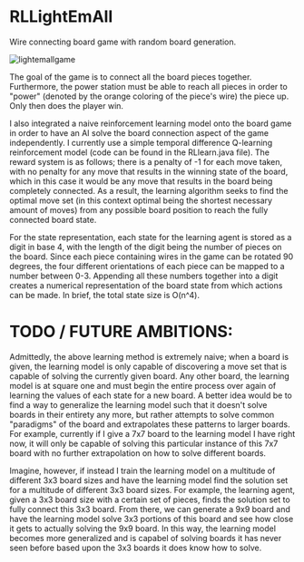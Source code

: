 # RLLightEmAll

Wire connecting board game with random board generation. 

![lightemallgame](https://user-images.githubusercontent.com/33673296/51421193-98771300-1b68-11e9-851d-99ed9b191ab6.PNG)

The goal of the game is to connect all the board pieces together. Furthermore, the power station must be able to reach all pieces in order to "power" (denoted by the orange coloring of the piece's wire) the piece up. Only then does the player win.

I also integrated a naive reinforcement learning model onto the board game in order to have an AI solve the board connection aspect of the game independently. I currently use a simple temporal difference Q-learning reinforcement model (code can be found in the RLlearn.java file). The reward system is as follows; there is a penalty of -1 for each move taken, with no penalty for any move that results in the winning state of the board, which in this case it would be any move that results in the board being completely connected. As a result, the learning algorithm seeks to find the optimal move set (in this context optimal being the shortest necessary amount of moves) from any possible board position to reach the fully connected board state. 

For the state representation, each state for the learning agent is stored as a digit in base 4, with the length of the digit being the number of pieces on the board. Since each piece containing wires in the game can be rotated 90 degrees, the four different orientations of each piece can be mapped to a number between 0-3. Appending all these numbers together into a digit creates a numerical representation of the board state from which actions can be made. In brief, the total state size is O(n^4). 


# TODO / FUTURE AMBITIONS:

Admittedly, the above learning method is extremely naive; when a board is given, the learning model is only capable of discovering a move set that is capable of solving the currently given board. Any other board, the learning model is at square one and must begin the entire process over again of learning the values of each state for a new board. A better idea would be to find a way to generalize the learning model such that it doesn't solve boards in their entirety any more, but rather attempts to solve common "paradigms" of the board and extrapolates these patterns to larger boards. For example, currently if I give a 7x7 board to the learning model I have right now, it will only be capable of solving this particular instance of this 7x7 board with no further extrapolation on how to solve different boards. 

Imagine, however, if instead I train the learning model on a multitude of different 3x3 board sizes and have the learning model find the solution set for a multitude of different 3x3 board sizes. For example, the learning agent, given a 3x3 board size with a certain set of pieces, finds the solution set to fully connect this 3x3 board. From there, we can generate a 9x9 board and have the learning model solve 3x3 portions of this board and see how close it gets to actually solving the 9x9 board. In this way, the learning model becomes more generalized and is capabel of solving boards it has never seen before based upon the 3x3 boards it does know how to solve.
